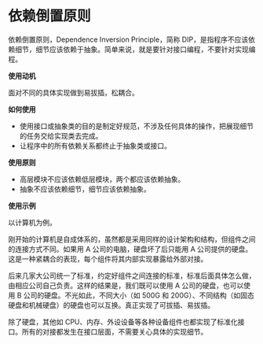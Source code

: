 # 依赖倒置原则

依赖倒置原则，Dependence Inversion Principle，简称 DIP，是指程序不应该依赖细节，细节应该依赖于抽象。简单来说，就是要针对接口编程，不要针对实现编程。

**使用动机**

面对不同的具体实现做到易拔插，松耦合。

**如何使用**

- 使用接口或抽象类的目的是制定好规范，不涉及任何具体的操作，把展现细节的任务交给实现类去完成。
- 让程序中的所有依赖关系都终止于抽象类或接口。

**使用原则**

- 高层模块不应该依赖低层模块，两个都应该依赖抽象。
- 抽象不应该依赖细节，细节应该依赖抽象。

**使用示例**

以计算机为例。

刚开始的计算机是自成体系的，虽然都是采用同样的设计架构和结构，但组件之间的连接方式不同。如果用 A 公司的电脑，硬盘坏了后只能用 A 公司提供的硬盘。这是一种紧耦合的表现，每个组件将其内部实现暴露给外部对接。

后来几家大公司统一了标准，约定好组件之间连接的标准，标准后面具体怎么做，由相应公司自己负责。这样的结果是，我们既可以使用 A 公司的硬盘，也可以使用 B 公司的硬盘。不光如此，不同大小（如 500G 和 200G）、不同结构（如固态硬盘和机械硬盘）的硬盘也可以互换。真正实现了可拔插、易拔插。

除了硬盘，其他如 CPU、内存、外设设备等各种设备组件也都实现了标准化接口。所有的对接都发生在接口层面，不需要关心具体的实现细节。
